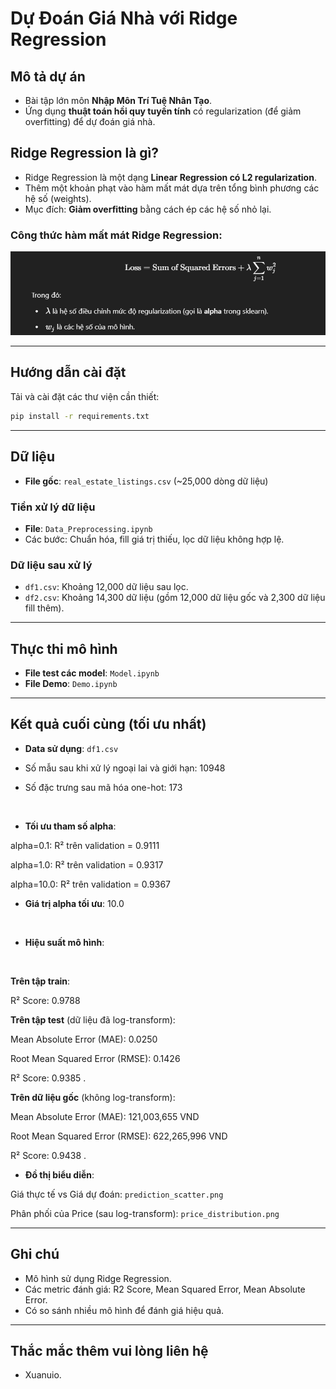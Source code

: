# Dự Đoán Giá Nhà với Ridge Regression

## Mô tả dự án
- Bài tập lớn môn **Nhập Môn Trí Tuệ Nhân Tạo**.
- Ứng dụng **thuật toán hồi quy tuyến tính** có regularization (để giảm overfitting) để dự đoán giá nhà.

## Ridge Regression là gì?
- Ridge Regression là một dạng **Linear Regression có L2 regularization**.
- Thêm một khoản phạt vào hàm mất mát dựa trên tổng bình phương các hệ số (weights).
- Mục đích: **Giảm overfitting** bằng cách ép các hệ số nhỏ lại.

### Công thức hàm mất mát Ridge Regression:

![alt text](image-1.png)

---

## Hướng dẫn cài đặt
Tải và cài đặt các thư viện cần thiết:

```bash
pip install -r requirements.txt
```

---

## Dữ liệu
- **File gốc**: `real_estate_listings.csv` (~25,000 dòng dữ liệu)

### Tiền xử lý dữ liệu
- **File**: `Data_Preprocessing.ipynb`
- Các bước: Chuẩn hóa, fill giá trị thiếu, lọc dữ liệu không hợp lệ.

### Dữ liệu sau xử lý
- `df1.csv`: Khoảng 12,000 dữ liệu sau lọc.
- `df2.csv`: Khoảng 14,300 dữ liệu (gồm 12,000 dữ liệu gốc và 2,300 dữ liệu fill thêm).

---

## Thực thi mô hình
- **File test các model**: `Model.ipynb`
- **File Demo**: `Demo.ipynb`

---

## Kết quả cuối cùng (tối ưu nhất)

- **Data sử dụng**: `df1.csv`

- Số mẫu sau khi xử lý ngoại lai và giới hạn: 10948

- Số đặc trưng sau mã hóa one-hot: 173
<br>

- **Tối ưu tham số alpha**:

alpha=0.1: R² trên validation = 0.9111

alpha=1.0: R² trên validation = 0.9317

alpha=10.0: R² trên validation = 0.9367

- **Giá trị alpha tối ưu**: 10.0
<br>

- **Hiệu suất mô hình**:
<br>

**Trên tập train**:

R² Score: 0.9788
<br>

**Trên tập test** (dữ liệu đã log-transform):

Mean Absolute Error (MAE): 0.0250

Root Mean Squared Error (RMSE): 0.1426

R² Score: 0.9385 .
<br>

**Trên dữ liệu gốc** (không log-transform):

Mean Absolute Error (MAE): 121,003,655 VND

Root Mean Squared Error (RMSE): 622,265,996 VND

R² Score: 0.9438 .
<br>

- **Đồ thị biểu diễn**:

Giá thực tế vs Giá dự đoán: `prediction_scatter.png`

Phân phối của Price (sau log-transform): `price_distribution.png`

---

## Ghi chú
- Mô hình sử dụng Ridge Regression.
- Các metric đánh giá: R2 Score, Mean Squared Error, Mean Absolute Error.
- Có so sánh nhiều mô hình để đánh giá hiệu quả.

---

## Thắc mắc thêm vui lòng liên hệ 
- Xuanuio.
